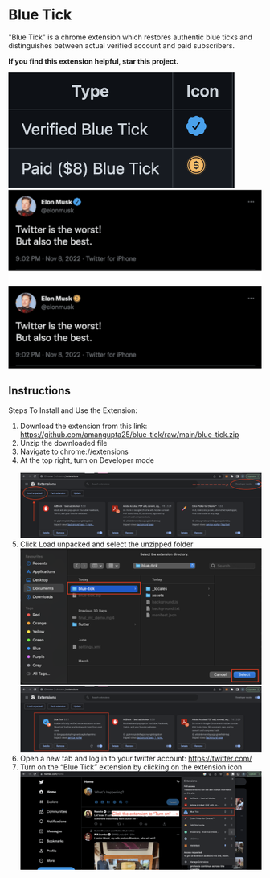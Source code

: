 # Blue Tick


"Blue Tick" is a chrome extension which restores authentic blue ticks and distinguishes between actual verified account and paid subscribers.

**If you find this extension helpful, star this project.**

[comment]: <> (![image info]&#40;./assets/img/tweetified_snap.png&#41;)

![image info](./assets/img/7.png)
![image info](./assets/img/6.png)

## Instructions
Steps To Install and Use the Extension:

1. Download the extension from this link: https://github.com/amangupta25/blue-tick/raw/main/blue-tick.zip
2. Unzip the downloaded file
3. Navigate to chrome://extensions
4. At the top right, turn on Developer mode <br><br>
   ![image info](./assets/img/1.png)
5. Click Load unpacked and select the unzipped folder
![image info](./assets/img/2.png)
![image info](./assets/img/3.png)
6. Open a new tab and log in to your twitter account:  https://twitter.com/
7. Turn on the “Blue Tick” extension by clicking on the extension icon
   ![image info](./assets/img/4.png)
